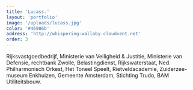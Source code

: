 ```yaml
---
title: 'Lucass.'
layout: 'portfolio'
image: '/uploads/lucass.jpg'
color: '#46906b'
address: 'http://whispering-wallaby.cloudvent.net'
order: 3
---
```


Rijksvastgoedbedrijf, Ministerie van Veiligheid & Justitie, Ministerie van Defensie, rechtbank Zwolle, Belastingdienst, Rijkswaterstaat, Ned. Philharmonisch Orkest, Het Toneel Speelt, Rietveldacademie, Zuiderzee-museum Enkhuizen, Gemeente Amsterdam, Stichting Trudo, BAM Utiliteitsbouw.